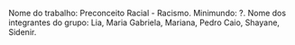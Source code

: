 Nome do trabalho: Preconceito Racial - Racismo.
Minimundo: ?.
Nome dos integrantes do grupo: Lia, Maria Gabriela, Mariana, Pedro Caio, Shayane, Sidenir.
